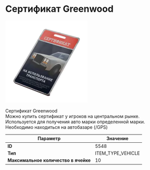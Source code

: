 # Сертификат Greenwood

![Item Image](../img/5548.webp?raw=true)

Сертификат Greenwood<br>Можно купить сертификат у игроков на центральном рынке.<br>Используется для получения авто марки определенной марки.<br>Необходимо находиться на автобазаре (/GPS)


| Параметр | Значение |
|----------|----------|
| **ID** | 5548 |
| **Тип** | ITEM_TYPE_VEHICLE |
| **Максимальное количество в ячейке** | 10 |

